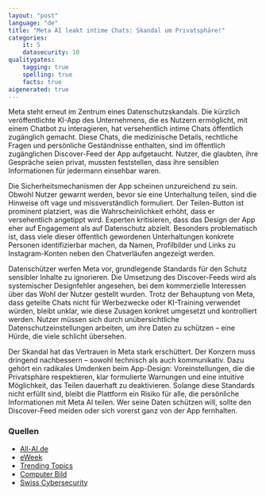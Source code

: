 ```yaml
---
layout: "post"
language: "de"
title: "Meta AI leakt intime Chats: Skandal um Privatsphäre!"
categories:
    it: 5
    datasecurity: 10
qualitygates:
    tagging: true
    spelling: true
    facts: true
aigenerated: true
---
```


Meta steht erneut im Zentrum eines Datenschutzskandals. Die kürzlich veröffentlichte KI-App des Unternehmens, die es Nutzern ermöglicht, mit einem Chatbot zu interagieren, hat versehentlich intime Chats öffentlich zugänglich gemacht. Diese Chats, die medizinische Details, rechtliche Fragen und persönliche Geständnisse enthalten, sind im öffentlich zugänglichen Discover-Feed der App aufgetaucht. Nutzer, die glaubten, ihre Gespräche seien privat, mussten feststellen, dass ihre sensiblen Informationen für jedermann einsehbar waren.

Die Sicherheitsmechanismen der App scheinen unzureichend zu sein. Obwohl Nutzer gewarnt werden, bevor sie eine Unterhaltung teilen, sind die Hinweise oft vage und missverständlich formuliert. Der Teilen-Button ist prominent platziert, was die Wahrscheinlichkeit erhöht, dass er versehentlich angetippt wird. Experten kritisieren, dass das Design der App eher auf Engagement als auf Datenschutz abzielt. Besonders problematisch ist, dass viele dieser öffentlich gewordenen Unterhaltungen konkrete Personen identifizierbar machen, da Namen, Profilbilder und Links zu Instagram-Konten neben den Chatverläufen angezeigt werden.

Datenschützer werfen Meta vor, grundlegende Standards für den Schutz sensibler Inhalte zu ignorieren. Die Umsetzung des Discover-Feeds wird als systemischer Designfehler angesehen, bei dem kommerzielle Interessen über das Wohl der Nutzer gestellt wurden. Trotz der Behauptung von Meta, dass geteilte Chats nicht für Werbezwecke oder KI-Training verwendet würden, bleibt unklar, wie diese Zusagen konkret umgesetzt und kontrolliert werden. Nutzer müssen sich durch unübersichtliche Datenschutzeinstellungen arbeiten, um ihre Daten zu schützen – eine Hürde, die viele schlicht übersehen.

Der Skandal hat das Vertrauen in Meta stark erschüttert. Der Konzern muss dringend nachbessern – sowohl technisch als auch kommunikativ. Dazu gehört ein radikales Umdenken beim App-Design: Voreinstellungen, die die Privatsphäre respektieren, klar formulierte Warnungen und eine intuitive Möglichkeit, das Teilen dauerhaft zu deaktivieren. Solange diese Standards nicht erfüllt sind, bleibt die Plattform ein Risiko für alle, die persönliche Informationen mit Meta AI teilen. Wer seine Daten schützen will, sollte den Discover-Feed meiden oder sich vorerst ganz von der App fernhalten.

### Quellen
- [All-AI.de](https://www.all-ai.de/news/topbeitraege/meta-leak-aifeed)
- [eWeek](https://www.eweek.com/news/meta-ai-chats-public-sensitive-data-privacy/)
- [Trending Topics](https://www.trendingtopics.eu/meta-ai-user-veroeffentlich-offenbar-unwissentlich-intime-prompts/)
- [Computer Bild](https://www.computerbild.de/artikel/cb-News-Internet-Private-Chats-bei-Meta-AI-sichtbar-39767625.html)
- [Swiss Cybersecurity](https://www.swisscybersecurity.net/news/2025-06-16/user-fuehren-intime-chats-mit-meta-ki-und-teilen-sie-mit-der-ganzen-welt)
